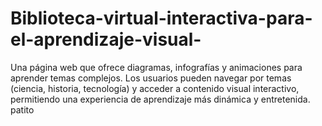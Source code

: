 # Biblioteca-virtual-interactiva-para-el-aprendizaje-visual-

Una página web que ofrece diagramas, infografías y animaciones para aprender temas complejos. Los usuarios pueden navegar por temas (ciencia, historia, tecnología) y acceder a contenido visual interactivo, permitiendo una experiencia de aprendizaje más dinámica y entretenida. patito